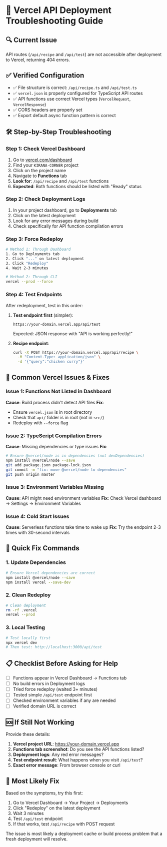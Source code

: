 # 🚀 Vercel API Deployment Troubleshooting Guide

## 🔍 Current Issue
API routes (`/api/recipe` and `/api/test`) are not accessible after deployment to Vercel, returning 404 errors.

## ✅ Verified Configuration
- ✅ File structure is correct: `/api/recipe.ts` and `/api/test.ts`
- ✅ `vercel.json` is properly configured for TypeScript API routes
- ✅ API functions use correct Vercel types (`VercelRequest`, `VercelResponse`)
- ✅ CORS headers are properly set
- ✅ Export default async function pattern is correct

## 🛠️ Step-by-Step Troubleshooting

### Step 1: Check Vercel Dashboard
1. Go to [vercel.com/dashboard](https://vercel.com/dashboard)
2. Find your `KIRANA-CORNER` project
3. Click on the project name
4. Navigate to **Functions** tab
5. **Look for**: `/api/recipe` and `/api/test` functions
6. **Expected**: Both functions should be listed with "Ready" status

### Step 2: Check Deployment Logs
1. In your project dashboard, go to **Deployments** tab
2. Click on the latest deployment
3. Look for any error messages during build
4. Check specifically for API function compilation errors

### Step 3: Force Redeploy
```bash
# Method 1: Through Dashboard
1. Go to Deployments tab
2. Click "..." on latest deployment
3. Click "Redeploy"
4. Wait 2-3 minutes

# Method 2: Through CLI
vercel --prod --force
```

### Step 4: Test Endpoints
After redeployment, test in this order:

1. **Test endpoint first** (simpler):
   ```
   https://your-domain.vercel.app/api/test
   ```
   Expected: JSON response with "API is working perfectly!"

2. **Recipe endpoint**:
   ```bash
   curl -X POST https://your-domain.vercel.app/api/recipe \
     -H "Content-Type: application/json" \
     -d '{"query":"chicken curry"}'
   ```

## 🚨 Common Vercel Issues & Fixes

### Issue 1: Functions Not Listed in Dashboard
**Cause**: Build process didn't detect API files
**Fix**: 
- Ensure `vercel.json` is in root directory
- Check that `api/` folder is in root (not in `src/`)
- Redeploy with `--force` flag

### Issue 2: TypeScript Compilation Errors
**Cause**: Missing dependencies or type issues
**Fix**:
```bash
# Ensure @vercel/node is in dependencies (not devDependencies)
npm install @vercel/node --save
git add package.json package-lock.json
git commit -m "fix: move @vercel/node to dependencies"
git push origin master
```

### Issue 3: Environment Variables Missing
**Cause**: API might need environment variables
**Fix**: Check Vercel dashboard → Settings → Environment Variables

### Issue 4: Cold Start Issues
**Cause**: Serverless functions take time to wake up
**Fix**: Try the endpoint 2-3 times with 30-second intervals

## 🔧 Quick Fix Commands

### 1. Update Dependencies
```bash
# Ensure Vercel dependencies are correct
npm install @vercel/node --save
npm install vercel --save-dev
```

### 2. Clean Redeploy
```bash
# Clean deployment
rm -rf .vercel
vercel --prod
```

### 3. Local Testing
```bash
# Test locally first
npx vercel dev
# Then test: http://localhost:3000/api/test
```

## 📋 Checklist Before Asking for Help

- [ ] Functions appear in Vercel Dashboard → Functions tab
- [ ] No build errors in Deployment logs
- [ ] Tried force redeploy (waited 3+ minutes)
- [ ] Tested simple `/api/test` endpoint first
- [ ] Checked environment variables if any are needed
- [ ] Verified domain URL is correct

## 🆘 If Still Not Working

Provide these details:
1. **Vercel project URL**: https://your-domain.vercel.app
2. **Functions tab screenshot**: Do you see the API functions listed?
3. **Deployment logs**: Any red error messages?
4. **Test endpoint result**: What happens when you visit `/api/test`?
5. **Exact error message**: From browser console or curl

## 🎯 Most Likely Fix
Based on the symptoms, try this first:
1. Go to Vercel Dashboard → Your Project → Deployments
2. Click "Redeploy" on the latest deployment
3. Wait 3 minutes
4. Test `/api/test` endpoint
5. If that works, test `/api/recipe` with POST request

The issue is most likely a deployment cache or build process problem that a fresh deployment will resolve.
